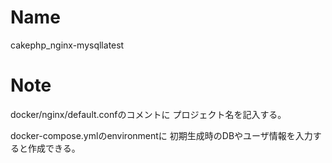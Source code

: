 # Name
cakephp_nginx-mysqllatest

# Note
docker/nginx/default.confのコメントに
プロジェクト名を記入する。

docker-compose.ymlのenvironmentに
初期生成時のDBやユーザ情報を入力すると作成できる。